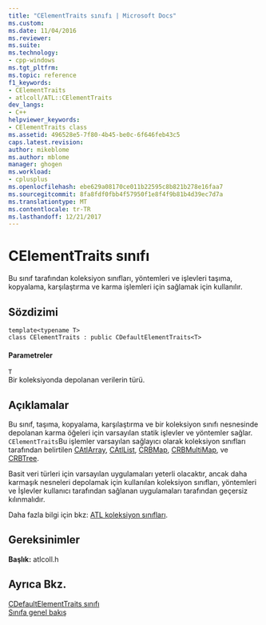 ```yaml
---
title: "CElementTraits sınıfı | Microsoft Docs"
ms.custom: 
ms.date: 11/04/2016
ms.reviewer: 
ms.suite: 
ms.technology:
- cpp-windows
ms.tgt_pltfrm: 
ms.topic: reference
f1_keywords:
- CElementTraits
- atlcoll/ATL::CElementTraits
dev_langs:
- C++
helpviewer_keywords:
- CElementTraits class
ms.assetid: 496528e5-7f80-4b45-be0c-6f646feb43c5
caps.latest.revision: 
author: mikeblome
ms.author: mblome
manager: ghogen
ms.workload:
- cplusplus
ms.openlocfilehash: ebe629a08170ce011b22595c8b821b278e16faa7
ms.sourcegitcommit: 8fa8fdf0fbb4f57950f1e8f4f9b81b4d39ec7d7a
ms.translationtype: MT
ms.contentlocale: tr-TR
ms.lasthandoff: 12/21/2017
---
```

# <a name="celementtraits-class"></a>CElementTraits sınıfı
Bu sınıf tarafından koleksiyon sınıfları, yöntemleri ve işlevleri taşıma, kopyalama, karşılaştırma ve karma işlemleri için sağlamak için kullanılır.  
  
## <a name="syntax"></a>Sözdizimi  
  
```
template<typename T>  
class CElementTraits : public CDefaultElementTraits<T>
```  
  
#### <a name="parameters"></a>Parametreler  
 `T`  
 Bir koleksiyonda depolanan verilerin türü.  
  
## <a name="remarks"></a>Açıklamalar  
 Bu sınıf, taşıma, kopyalama, karşılaştırma ve bir koleksiyon sınıfı nesnesinde depolanan karma öğeleri için varsayılan statik işlevler ve yöntemler sağlar. `CElementTraits`Bu işlemler varsayılan sağlayıcı olarak koleksiyon sınıfları tarafından belirtilen [CAtlArray](../../atl/reference/catlarray-class.md), [CAtlList](../../atl/reference/catllist-class.md), [CRBMap](../../atl/reference/crbmap-class.md), [CRBMultiMap](../../atl/reference/crbmultimap-class.md), ve [CRBTree](../../atl/reference/crbtree-class.md).  
  
 Basit veri türleri için varsayılan uygulamaları yeterli olacaktır, ancak daha karmaşık nesneleri depolamak için kullanılan koleksiyon sınıfları, yöntemleri ve İşlevler kullanıcı tarafından sağlanan uygulamaları tarafından geçersiz kılınmalıdır.  
  
 Daha fazla bilgi için bkz: [ATL koleksiyon sınıfları](../../atl/atl-collection-classes.md).  
  
## <a name="requirements"></a>Gereksinimler  
 **Başlık:** atlcoll.h  
  
## <a name="see-also"></a>Ayrıca Bkz.  
 [CDefaultElementTraits sınıfı](../../atl/reference/cdefaultelementtraits-class.md)   
 [Sınıfa genel bakış](../../atl/atl-class-overview.md)
